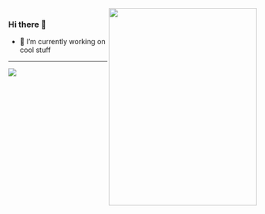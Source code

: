 
 <img align="right" width="300" height="400" src="https://user-images.githubusercontent.com/81027593/156868913-04113191-2e06-4585-b42b-988ea7d3f8c3.jpg">
 
 ### Hi there 👋
- 🔭 I’m currently working on cool stuff


 
 ---
 <p align="left"> <img src="https://lanyard.cnrad.dev/api/932865250930360331?theme=DARK&animated=true&hideDiscrim=true&borderRadius=30px" /> </p>


